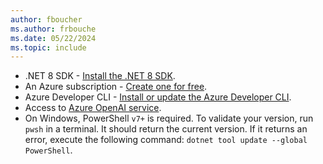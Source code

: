 ```yaml
---
author: fboucher
ms.author: frbouche
ms.date: 05/22/2024
ms.topic: include
---
```


- .NET 8 SDK - [Install the .NET 8 SDK](https://dotnet.microsoft.com/download/dotnet/8.0).
- An Azure subscription - [Create one for free](https://azure.microsoft.com/free).
- Azure Developer CLI - [Install or update the Azure Developer CLI](/azure/developer/azure-developer-cli/install-azd).
- Access to [Azure OpenAI service](/azure/ai-services/openai/overview#how-do-i-get-access-to-azure-openai).
- On Windows, PowerShell `v7+` is required. To validate your version, run `pwsh` in a terminal. It should return the current version. If it returns an error, execute the following command: `dotnet tool update --global PowerShell`.

